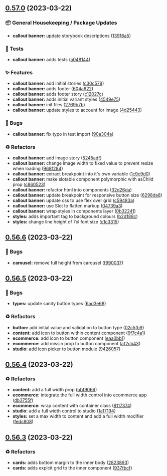 ## [0.57.0](https://github.com/Open-Study-College/osc/compare/v0.56.6...v0.57.0) (2023-03-22)


### 📦 General Housekeeping / Package Updates

* **callout banner:** update storybook descriptions ([13916a5](https://github.com/Open-Study-College/osc/commit/13916a5ac6463a80fd7dd9e97d3ca4a087ebaf90))


### 🧪 Tests

* **callout banner:** adds tests ([a048144](https://github.com/Open-Study-College/osc/commit/a048144f6d81b2ec123c98a9555ad65352ad5824))


### ✨ Features

* **callout banner:** add initial stories ([c30c579](https://github.com/Open-Study-College/osc/commit/c30c57962afc6955d05131d09a86d627d264d40b))
* **callout banner:** adds footer ([604a622](https://github.com/Open-Study-College/osc/commit/604a622783681fd10330019c324ce1aed6a5da10))
* **callout banner:** adds footer story ([c12027c](https://github.com/Open-Study-College/osc/commit/c12027c45754ffa0b0d1c4ad0e783426587d6ebd))
* **callout banner:** adds initial variant styles ([4549e75](https://github.com/Open-Study-College/osc/commit/4549e7575d35ba3e26a9c9c3a10cead9f1226810))
* **callout banner:** init files ([2769b7b](https://github.com/Open-Study-College/osc/commit/2769b7b9ac691f6fce175b5e5d9db41637da19a3))
* **callout banner:** update styles to account for image ([4d25443](https://github.com/Open-Study-College/osc/commit/4d25443f52a2ec09a4910663b79acd12c1293419))


### 🐛 Bugs

* **callout banner:** fix typo in test import ([90a304a](https://github.com/Open-Study-College/osc/commit/90a304aea75d91ad6f7987a9069110cdbfa77a7e))


### ♻️ Refactors

* **callout banner:** add image story ([5245adf](https://github.com/Open-Study-College/osc/commit/5245adf02413ed1716af2246c020183acbcf3f78))
* **callout banner:** change image width to fixed value to prevent resize when loading ([968f284](https://github.com/Open-Study-College/osc/commit/968f284dd9033e546c61b4bcd5525fbb4b4c3848))
* **callout banner:** extract breakpoint into it's own variable ([1c9c9d0](https://github.com/Open-Study-College/osc/commit/1c9c9d0e474c94a28cb8dcf00f0aab27bfd2551c))
* **callout banner:** make slotable component polymorphic with asChild prop ([c860523](https://github.com/Open-Study-College/osc/commit/c8605237d3822ed82cfcd3677045cb0f27520662))
* **callout banner:** refactor html into components ([32d26da](https://github.com/Open-Study-College/osc/commit/32d26dacbcac4405fe49234895d0ed2a0bacb230))
* **callout banner:** update breakpoint for responsive button size ([6298da8](https://github.com/Open-Study-College/osc/commit/6298da8cbf60ccf430d8e97b66f001e6e89789d0))
* **callout banner:** update css to use flex over grid ([c59483a](https://github.com/Open-Study-College/osc/commit/c59483a704d80cea73ea1b88f70d1f0d2fb0f90d))
* **callout banner:** use Slot to flatten markup ([04739a3](https://github.com/Open-Study-College/osc/commit/04739a39b701fff88506e454046913b0d708202c))
* **callout banner:** wrap styles in components layer ([0b32241](https://github.com/Open-Study-College/osc/commit/0b3224191736e971e96c48507e8478accbca9470))
* **styles:** adds important tag to background colours ([b2d188c](https://github.com/Open-Study-College/osc/commit/b2d188c8f0a3c2a74d516afb971c50873815e018))
* **styles:** change line height of 7xl font size ([c1c3315](https://github.com/Open-Study-College/osc/commit/c1c3315b2087aef44dd65c2e0d31431f9f07ded2))

## [0.56.6](https://github.com/Open-Study-College/osc/compare/v0.56.5...v0.56.6) (2023-03-22)


### 🐛 Bugs

* **carousel:** remove full height from carousel ([f990037](https://github.com/Open-Study-College/osc/commit/f990037323b0b1f2add5a67194e29789a37d3a8b))

## [0.56.5](https://github.com/Open-Study-College/osc/compare/v0.56.4...v0.56.5) (2023-03-22)


### 🐛 Bugs

* **types:** update sanity button types ([6ad3e68](https://github.com/Open-Study-College/osc/commit/6ad3e689d622ef6c933083efe12c180efd673e98))


### ♻️ Refactors

* **button:** add initial value and validation to button type ([02c5fb9](https://github.com/Open-Study-College/osc/commit/02c5fb9bae33eab8c5f67897c6b594a61b6c9415))
* **content:** add icon to button within content component ([9f7c4a1](https://github.com/Open-Study-College/osc/commit/9f7c4a12ec1bc5ad6cfc7043709991ebfb312b7c))
* **ecommerce:** add icon to button component ([eaa0bb1](https://github.com/Open-Study-College/osc/commit/eaa0bb1b6997eb525fae963fa72356b4e7d60324))
* **ecommerce:** add missin prop to button component ([af2cb43](https://github.com/Open-Study-College/osc/commit/af2cb43e2a0c521becf3fe59c691abb456f72f15))
* **studio:** add icon picker to button module ([9426057](https://github.com/Open-Study-College/osc/commit/94260574c6843758e5a59b9c2f10f35cd473dbd0))

## [0.56.4](https://github.com/Open-Study-College/osc/compare/v0.56.3...v0.56.4) (2023-03-22)


### ♻️ Refactors

* **content:** add a full width prop ([bbf9066](https://github.com/Open-Study-College/osc/commit/bbf9066c5c7c3d40bc391f3e24315626fec2f3fa))
* **ecommerce:** integrate the full width control into ecommerce app ([db3755f](https://github.com/Open-Study-College/osc/commit/db3755f2a290dedb58e3d0c2fdd16dafe0f0bbc2))
* **ecommerce:** wrap content with container class ([8117374](https://github.com/Open-Study-College/osc/commit/8117374e150b7c0f6147c8760a903fe894ae910b))
* **studio:** add a full width control to studio ([1a17194](https://github.com/Open-Study-College/osc/commit/1a17194001c76b6527ec2a14df96e7f9924478ff))
* **styles:** set a max width to content and add a full width modifier ([fedc808](https://github.com/Open-Study-College/osc/commit/fedc808c3e1c97022969503a52ee46ef81bf8474))

## [0.56.3](https://github.com/Open-Study-College/osc/compare/v0.56.2...v0.56.3) (2023-03-22)


### ♻️ Refactors

* **cards:** adds bottom margin to the inner body ([2823893](https://github.com/Open-Study-College/osc/commit/28238932098e35d36558ca32016fd30a0335029a))
* **cards:** adds explcit grid to the inner component ([937fbcf](https://github.com/Open-Study-College/osc/commit/937fbcf00d69576535f4d45958bbe8e1bf67e61d))

